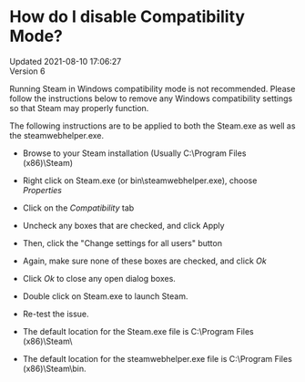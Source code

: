 # How do I disable Compatibility Mode?
Updated 2021-08-10 17:06:27  
Version 6  

Running Steam in Windows compatibility mode is not recommended. Please follow the instructions below to remove any Windows compatibility settings so that Steam may properly function.  
  
The following instructions are to be applied to both the Steam.exe as well as the steamwebhelper.exe.  
* Browse to your Steam installation (Usually C:\Program Files (x86)\Steam\)
* Right click on Steam.exe (or bin\steamwebhelper.exe), choose *Properties*
* Click on the *Compatibility* tab
* Uncheck any boxes that are checked, and click Apply
* Then, click the "Change settings for all users" button
* Again, make sure none of these boxes are checked, and click *Ok*
* Click *Ok* to close any open dialog boxes.
* Double click on Steam.exe to launch Steam.
* Re-test the issue.
  
  
  
* The default location for the Steam.exe file is C:\Program Files (x86)\Steam\
* The default location for the steamwebhelper.exe file is C:\Program Files (x86)\Steam\bin\.